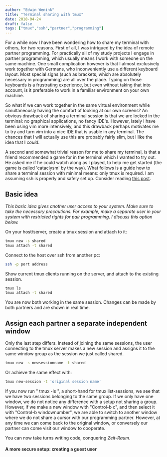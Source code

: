 ```yaml
---
author: "Edwin Wenink"
title: "Terminal sharing with tmux"
date: 2018-04-24
draft: false
tags: ["tmux","ssh","partner","programming"]
---
```


For a while now I have been wondering how to share my terminal with others, for two reasons.
First of all, I was intrigued by the idea of remote partner programming.
For practically all of my study projects I engage in partner programming, which usually means I work with someone on the same machine.
One small complication however is that I almost exclusively work together with Germans, who inconveniently use a different keyboard layout.
Most special signs (such as brackets, which are absolutely necessary in programming) are all over the place. 
Typing on those keyboards is a frustrating experience, but even without taking that into account, is it preferable to work in a familiar environment on your own machine.

So what if we can work together in the same virtual environment while simultaneously having the comfort of looking at our own screens? 
An obvious drawback of sharing a terminal session is that we are locked in the terminal: no graphical applications, no fancy IDE's. 
However, lately I have been using vim more intensively, and this drawback perhaps motivates me to try and turn vim into a nice IDE that is usable in any terminal.
The chances that I will actually use this are probably fairly slim, but I like the idea that I *could*.

A second and somewhat trivial reason for me to share my terminal, is that a friend recommended a game for in the terminal which I wanted to try out. He asked me if he could watch along as I played, to help me get started (the game is called 'cataclysm' by the way). 
What follows is a guide how to share a terminal session with minimal means: only tmux is required.
I am assuming ssh is properly and safely set up.
Consider reading [this post](https://edwinwenink.xyz/posts/3-ssh+tmux/).

## Basic idea

*This basic idea gives another user access to your system. Make sure to take the necessary precautions. For example, make a separate user in your system with restricted rights for pair programming. I discuss this option below.*

On your host/server, create a tmux session and attach to it:

```bash
tmux new -s shared
tmux attach -t shared
```

Connect to the host over ssh from another pc:

```bash
ssh -p port address
```

Show current tmux clients running on the server, and attach to the existing session.

```bash
tmux ls
tmux attach -t shared
```

You are now both working in the same session. Changes can be made by both partners and are shown in real time.

## Assign each partner a separate independent window

Only the last step differs. Instead of joining the same sessions, the user connecting to the tmux server makes a new session and assigns it to the same window group as the session we just called shared.

```bash
tmux new -s newsessionname -t shared
```

Or achieve the same effect with:

```bash
tmux new-session -t 'original session name'
```

If you now run " tmux -ls ", a short-hand for tmux list-sessions, we see that we have two sessions belonging to the same group. If we only have one window, we do not notice any difference with a setup not sharing a group. However, if we make a new window with "Control-b c", and then select it with "Control-b windownumber", we are able to switch to another window where we do not share a cursor with our programming partner. However, at any time we can come back to the original window, or conversely our partner can come visit our window to cooperate.

You can now take turns writing code, conquering *Zeit-Raum*.

#### A more secure setup: creating a guest user


